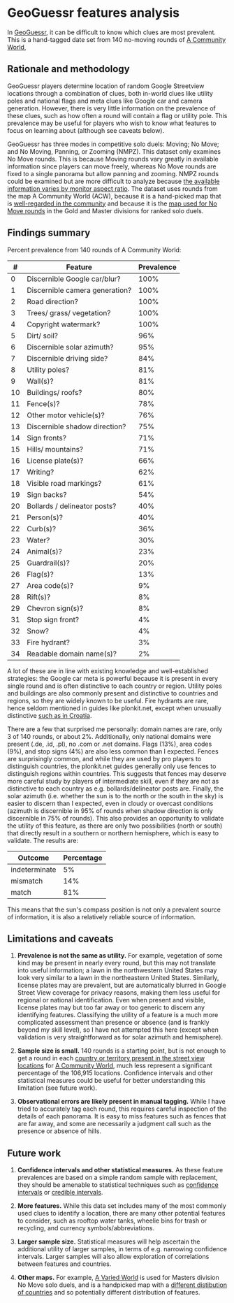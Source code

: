 # GeoGuessr features analysis

In [GeoGuessr](https://www.geoguessr.com/),
it can be difficult to know which clues are most prevalent.
This is a hand-tagged date set from 140 no-moving rounds
of [A Community World](https://www.geoguessr.com/maps/62a44b22040f04bd36e8a914),

## Rationale and methodology

GeoGuessr players determine location of random Google Streetview locations
through a combination of clues,
both in-world clues like utility poles and national flags
and meta clues like Google car and camera generation.
However, there is very little information on the prevalence of these clues,
such as how often a round will contain a flag or utility pole.
This prevalence may be useful for players
who wish to know what features to focus on learning about
(although see caveats below).

GeoGuessr has three modes in competitive solo duels:
Moving; No Move; and No Moving, Panning, or Zooming (NMPZ).
This dataset only examines No Move rounds.
This is because Moving rounds vary greatly in available information since players can move freely,
whereas No Move rounds are fixed to a single panorama but allow panning and zooming.
NMPZ rounds could be examined but are more difficult to analyze
because [the available information varies by monitor aspect ratio](https://old.reddit.com/r/geoguessr/comments/1aorc3h/nmpz_isnt_fair_the_viewport_gives_a_clear/).
The dataset uses rounds from the map A Community World (ACW),
because it is a hand-picked map
that is [well-regarded in the community](https://old.reddit.com/r/geoguessr/comments/vbouxn/a_community_world_appreciation/)
and because it is the [map used for No Move rounds](https://www.geoguessr.com/multiplayer/how-it-works)
in the Gold and Master divisions for ranked solo duels.

## Findings summary

Percent prevalence from 140 rounds of A Community World:

| # | Feature | Prevalence |
| --- | --- | --- |
| 0 | Discernible Google car/blur? | 100% |
| 1 | Discernible camera generation? | 100% |
| 2 | Road direction? | 100% |
| 3 | Trees/ grass/ vegetation? | 100% |
| 4 | Copyright watermark? | 100% |
| 5 | Dirt/ soil? | 96% |
| 6 | Discernible solar azimuth? | 95% |
| 7 | Discernible driving side? | 84% |
| 8 | Utility poles? | 81% |
| 9 | Wall(s)? | 81% |
| 10 | Buildings/ roofs? | 80% |
| 11 | Fence(s)? | 78% |
| 12 | Other motor vehicle(s)? | 76% |
| 13 | Discernible shadow direction? | 75% |
| 14 | Sign fronts? | 71% |
| 15 | Hills/ mountains? | 71% |
| 16 | License plate(s)? | 66% |
| 17 | Writing? | 62% |
| 18 | Visible road markings? | 61% |
| 19 | Sign backs? | 54% |
| 20 | Bollards / delineator posts? | 40% |
| 21 | Person(s)? | 40% |
| 22 | Curb(s)? | 36% |
| 23 | Water? | 30% |
| 24 | Animal(s)? | 23% |
| 25 | Guardrail(s)? | 20% |
| 26 | Flag(s)? | 13% |
| 27 | Area code(s)? | 9% |
| 28 | Rift(s)? | 8% |
| 29 | Chevron sign(s)? | 8% |
| 31 | Stop sign front? | 4% |
| 32 | Snow? | 4% |
| 33 | Fire hydrant? | 3% |
| 34 | Readable domain name(s)? | 2% |

A lot of these are in line with existing knowledge and well-established strategies:
the Google car meta is powerful because it is present in every single round
and is often distinctive to each country or region.
Utility poles and buildings are also commonly present and distinctive to countries
and regions, so they are widely known to be useful.
Fire hydrants are rare, hence seldom mentioned in guides like plonkit.net,
except when unusually distinctive [such as in Croatia](https://www.plonkit.net/croatia).

There are a few that surprised me personally:
domain names are rare, only 3 of 140 rounds, or about 2%.
Additionally, only national domains were present (.de, .id, .pl),
no .com or .net domains.
Flags (13%), area codes (9%), and stop signs (4%) are also less common than I expected.
Fences are surprisingly common,
and while they are used by pro players to distinguish countries,
the plonkit.net guides generally only use fences to distinguish regions within countries.
This suggests that fences may deserve more careful study by players of intermediate skill,
even if they are not as distinctive to each country as e.g. bollards/delineator posts are.
Finally, the solar azimuth (i.e. whether the sun is to the north or the south in the sky) is easier to discern than I expected, even in cloudy or overcast conditions (azimuth is discernible in 95% of rounds when shadow direction is only discernible in 75% of rounds).
This also provides an opportunity to validate the utility of this feature,
as there are only two possibilities (north or south)
that directly result in a southern or northern hemisphere,
which is easy to validate.
The results are:

| Outcome       | Percentage |
| ------------- | ---------- |
| indeterminate | 5%         |
| mismatch      | 14%        |
| match         | 81%        |

This means that the sun's compass position is not only a prevalent source of information,
it is also a relatively reliable source of information.

## Limitations and caveats

1. **Prevalence is not the same as utility.** For example, vegetation of some kind may be present in nearly every round, but this may not translate into useful information; a lawn in the northwestern United States may look very similar to a lawn in the northeastern United States. Similarly, license plates may are prevalent, but are automatically blurred in Google Street View coverage for privacy reasons, making them less useful for regional or national identification. Even when present and visible, license plates may but too far away or too generic to discern any identifying features. Classifying the utility of a feature is a much more complicated assessment than presence or absence (and is frankly beyond my skill level), so I have not attempted this here (except when validation is very straightforward as for solar azimuth and hemisphere).

2. **Sample size is small.** 140 rounds is a starting point, but is not enough to get a round in each [country or territory present in the street view locations](https://docs.google.com/spreadsheets/d/e/2PACX-1vRvb0sYBusg6FmOIjg8Hxy_6oMTsr5Z1A1dMDSnrZBv8pcPQiFoyg7oegnm6VZRoR76PzFldvKAvqQ2/pubhtml) for [A Community World](https://sites.google.com/view/acwgg/home), much less represent a significant percentage of the 106,915 locations. Confidence intervals and other statistical measures could be useful for better understanding this limitation (see future work).

3. **Observational errors are likely present in manual tagging.** While I have tried to accurately tag each round, this requires careful inspection of the details of each panorama. It is easy to miss features such as fences that are far away, and some are necessarily a judgment call such as the presence or absence of hills.

## Future work

1. **Confidence intervals and other statistical measures.** As these feature prevalences are based on a simple random sample with replacement, they should be amenable to statistical techniques such as [confidence intervals](https://en.wikipedia.org/wiki/Confidence_interval) or [credible intervals](https://en.wikipedia.org/wiki/Credible_interval).

2. **More features.** While this data set includes many of the most commonly used clues to identify a location, there are many other potential features to consider, such as rooftop water tanks, wheelie bins for trash or recycling, and currency symbols/abbreviations.

3. **Larger sample size.** Statistical measures will help ascertain the additional utility of larger samples, in terms of e.g. narrowing confidence intervals. Larger samples will also allow exploration of correlations between features and countries.

4. **Other maps.** For example, [A Varied World](https://www.geoguessr.com/maps/64ce812adc7614680516ff8c) is used for Masters division No Move solo duels, and is a handpicked map with a [different distibution of countries](https://docs.google.com/spreadsheets/d/1SuH2UW_eGiZ8xDeBNuQijCSzRKs1PWomylL2tQk_a0I/edit?pli=1&gid=477571445#gid=477571445) and so potentially different distribution of features.